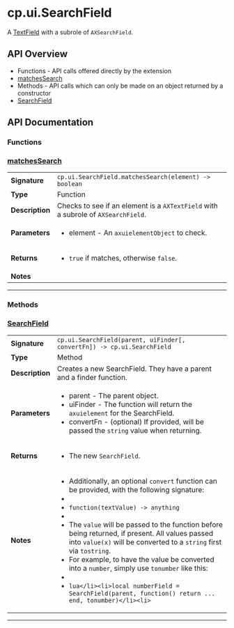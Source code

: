# cp.ui.SearchField

A [TextField](cp.ui.TextField.md) with a subrole of `AXSearchField`.

## API Overview
* Functions - API calls offered directly by the extension
 * [matchesSearch](#matchesSearch)
* Methods - API calls which can only be made on an object returned by a constructor
 * [SearchField](#SearchField)

## API Documentation

### Functions


### [matchesSearch](#matchesSearch)

|                                             |                                                                                     |
| --------------------------------------------|-------------------------------------------------------------------------------------|
| **Signature**                               | `cp.ui.SearchField.matchesSearch(element) -> boolean`                                                                    |
| **Type**                                    | Function                                                                     |
| **Description**                             | Checks to see if an element is a `AXTextField` with a subrole of `AXSearchField`.                                                                     |
| **Parameters**                              | <ul><li>element - An `axuielementObject` to check.</li></ul> |
| **Returns**                                 | <ul><li>`true` if matches, otherwise `false`.</li></ul>          |
| **Notes**                                   | <ul></ul>                |

---
### Methods


### [SearchField](#SearchField)

|                                             |                                                                                     |
| --------------------------------------------|-------------------------------------------------------------------------------------|
| **Signature**                               | `cp.ui.SearchField(parent, uiFinder[, convertFn]) -> cp.ui.SearchField`                                                                    |
| **Type**                                    | Method                                                                     |
| **Description**                             | Creates a new SearchField. They have a parent and a finder function.                                                                     |
| **Parameters**                              | <ul><li>parent	- The parent object.</li><li>uiFinder	- The function will return the `axuielement` for the SearchField.</li><li>convertFn	- (optional) If provided, will be passed the `string` value when returning.</li></ul> |
| **Returns**                                 | <ul><li>The new `SearchField`.</li></ul>          |
| **Notes**                                   | <ul><li>Additionally, an optional `convert` function can be provided, with the following signature:</li><li></li><li>`function(textValue) -> anything`</li><li></li><li>The `value` will be passed to the function before being returned, if present. All values passed into `value(x)` will be converted to a `string` first via `tostring`.</li><li>For example, to have the value be converted into a `number`, simply use `tonumber` like this:</li><li></li><li>```lua</li><li>local numberField = SearchField(parent, function() return ... end, tonumber)</li><li>```</li></ul>                |

---
